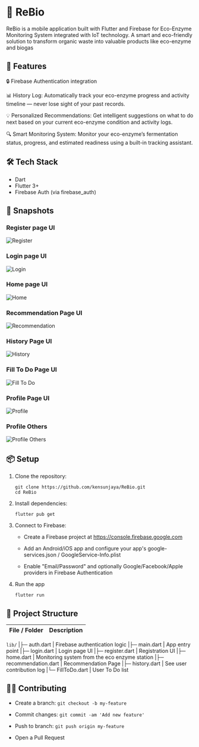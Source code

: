 # 🌱 ReBio

ReBio is a mobile application built with Flutter and Firebase for Eco-Enzyme Monitoring System integrated with IoT technology. A smart and eco-friendly solution to transform organic waste into valuable products like eco-enzyme and biogas


## 🚀 Features
🔒 Firebase Authentication integration

📊 History Log: Automatically track your eco-enzyme progress and activity timeline — never lose sight of your past records.

💡 Personalized Recommendations: Get intelligent suggestions on what to do next based on your current eco-enzyme condition and activity logs.

🔍 Smart Monitoring System: Monitor your eco-enzyme’s fermentation status, progress, and estimated readiness using a built-in tracking assistant.

## 🛠 Tech Stack
- Dart
- Flutter 3+
- Firebase Auth (via firebase_auth)

## 📸 Snapshots
### Register page UI

![Register](https://github.com/user-attachments/assets/650604e5-4a00-4d06-8191-b57c7e314834)

### Login page UI

![Login](https://github.com/user-attachments/assets/278a93d3-e42e-44c6-9dc4-3c1e6a029c9b)

### Home page UI

![Home](https://github.com/user-attachments/assets/055def16-ff5b-4424-89d3-d01800c9a281)

### Recommendation Page UI

![Recommendation](https://github.com/user-attachments/assets/4a3d2326-a384-4f06-8a1b-de7c83299ba4)

### History Page UI

![History](https://github.com/user-attachments/assets/18dbbaca-b6c5-427f-9d86-66aecc7b1553)

### Fill To Do Page UI

![Fill To Do](https://github.com/user-attachments/assets/65c61b8e-7934-4bb4-ba9a-780d369753c3)

### Profile Page UI

![Profile](https://github.com/user-attachments/assets/36aa00ec-2735-40bf-ac1f-8c343b6f4e96)

### Profile Others

![Profile Others](https://github.com/user-attachments/assets/c97b97c7-0b09-4b5e-b198-418085dfb325)

## 📦 Setup
1. Clone the repository:
   ```
   git clone https://github.com/kensunjaya/ReBio.git
   cd ReBio
   ```
2. Install dependencies:
   ```
   flutter pub get
   ```
3. Connect to Firebase:

    - Create a Firebase project at https://console.firebase.google.com

    - Add an Android/iOS app and configure your app's google-services.json / GoogleService-Info.plist

    - Enable "Email/Password" and optionally Google/Facebook/Apple providers in Firebase Authentication
4. Run the app
   ```
   flutter run
   ```
## 📁 Project Structure
| File / Folder        | Description                                           |
|----------------------|-------------------------------------------------------|
`lib/`
|├─ auth.dart          | Firebase authentication logic
|├─ main.dart          | App entry point
|├─ login.dart         | Login page UI
|├─ register.dart      | Registration UI
|├─ home.dart          | Monitoring system from the eco enzyme station
|├─ recommendation.dart          | Recommendation Page
|├─ history.dart          | See user contribution log
|└─ FillToDo.dart          | User To Do list

## 🧑‍💻 Contributing
  - Create a branch: `git checkout -b my-feature`

  - Commit changes: `git commit -am 'Add new feature'`

  - Push to branch: `git push origin my-feature`

  - Open a Pull Request
